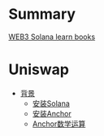 # Summary

[WEB3 Solana learn books](README.md)

# Uniswap
- [背景]()
  - [安装Solana](introduction/0_dev_environment.md)
  - [安装Anchor](introduction/1_anchor_basic_order.md)
  - [Anchor数学运算](introduction/2_anchor_arithmetic.md)

